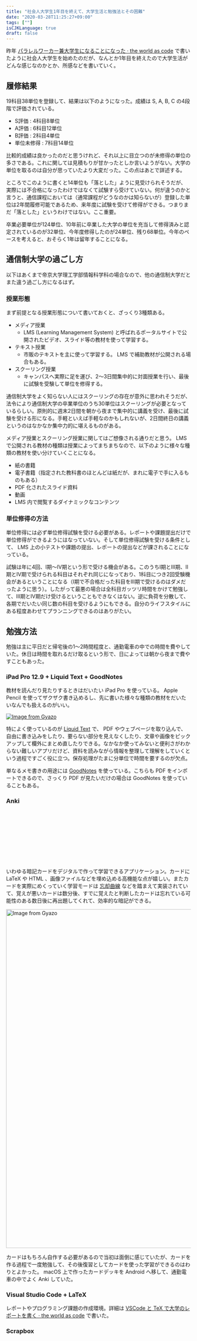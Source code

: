 ```yaml
---
title: "社会人大学生1年目を終えて、大学生活と勉強法とその困難"
date: "2020-03-28T11:25:27+09:00"
tags: [""]
isCJKLanguage: true
draft: false
---
```


昨年 [パラレルワーカー兼大学生になることになった · the world as code](https://chroju.github.io/blog/2019/06/14/become_parallel_worker_and_university_student/) で書いたように社会人大学生を始めたのだが、なんとか1年目を終えたので大学生活がどんな感じなのかとか、所感などを書いていく。

## 履修結果

19科目38単位を登録して、結果は以下のようになった。成績は S, A, B, C の4段階で評価されている。

* S評価 : 4科目8単位
* A評価 : 6科目12単位
* B評価 : 2科目4単位
* 単位未修得 : 7科目14単位

比較的成績は良かったのだと思うけれど、それ以上に目立つのが未修得の単位の多さである。これに関しては見積もりが甘かったとしか言いようがない。大学の単位を取るのは自分が思っていたより大変だった。この点はあとで詳述する。

ところでこのように書くと14単位も「落とした」ように見受けられそうだが、実際には不合格になったわけではなくて試験すら受けていない。何が違うのかと言うと、通信課程においては（通常課程がどうなのかは知らないが）登録した単位は2年間履修可能であるため、来年度に試験を受けて修得ができる。つまりまだ「落とした」というわけではない。ここ重要。

卒業必要単位が124単位、10年前に卒業した大学の単位を充当して修得済みと認定されているのが32単位、今年度修得したのが24単位、残り68単位。今年のペースを考えると、おそらく1年は留年することになる。

## 通信制大学の過ごし方

以下はあくまで帝京大学理工学部情報科学科の場合なので、他の通信制大学だとまた違う過ごし方になるはず。

### 授業形態

まず前提となる授業形態について書いておくと、ざっくり3種類ある。

* メディア授業
    * LMS (Learning Management System) と呼ばれるポータルサイトで公開されたビデオ、スライド等の教材を使って学習する。
* テキスト授業
    * 市販のテキストを主に使って学習する。 LMS で補助教材が公開される場合もある。
* スクーリング授業
    * キャンパスへ実際に足を運び、2〜3日間集中的に対面授業を行い、最後に試験を受験して単位を修得する。

通信制大学をよく知らない人にはスクーリングの存在が意外に思われそうだが、法令により通信制大学の卒業単位のうち30単位はスクーリングが必要となっているらしい。原則的に週末2日間を朝から夜まで集中的に講義を受け、最後に試験を受ける形になる。手軽といえば手軽なのかもしれないが、2日間終日の講義というのはなかなか集中力的に堪えるものがある。

メディア授業とスクーリング授業に関してはご想像される通りだと思う。 LMS で公開される教材の種類は授業によってまちまちなので、以下のように様々な種類の教材を使い分けていくことになる。

* 紙の書籍
* 電子書籍（指定された教科書のほとんどは紙だが、まれに電子で手に入るものもある）
* PDF 化されたスライド資料
* 動画
* LMS 内で閲覧するダイナミックなコンテンツ

### 単位修得の方法

単位修得には必ず単位修得試験を受ける必要がある。レポートや課題提出だけで単位修得ができるようにはなっていない。そして単位修得試験を受ける条件として、 LMS 上の小テストや課題の提出、レポートの提出などが課されることになっている。

試験は年に4回、I期〜IV期という形で受ける機会がある。このうちI期とIII期、II期とIV期で受けられる科目はそれぞれ同じになっており、1科目につき2回受験機会があるということになる（I期で不合格だった科目をIII期で受けるのはダメだったように思う）。したがって最悪の場合は全科目ガッツリ時間をかけて勉強して、III期とIV期だけ受けるということもできなくはない。逆に負荷を分散して、各期でだいたい同じ数の科目を受けるようにもできる。自分のライフスタイルにある程度あわせてプランニングできるのはありがたい。

## 勉強方法

勉強は主に平日だと帰宅後の1〜2時間程度と、通勤電車の中での時間を費やしていた。休日は時間を取れるだけ取るという形で、日によっては朝から夜まで費やすこともあった。

### iPad Pro 12.9 + Liquid Text + GoodNotes

教材を読んだり見たりするときはだいたい iPad Pro を使っている。 Apple Pencil を使ってザクザク書き込めるし、先に書いた様々な種類の教材をだいたいなんでも扱えるのがいい。

<a href="https://gyazo.com/295d808c197d43fc123cc14b9fa6ab7d"><img src="https://i.gyazo.com/295d808c197d43fc123cc14b9fa6ab7d.jpg" alt="Image from Gyazo"/></a>

特によく使っているのが [Liquid Text](https://apps.apple.com/jp/app/liquidtext/id922765270) で、 PDF やウェブページを取り込んで、自由に書き込みをしたり、要らない部分を見えなくしたり、文章や画像をピックアップして欄外にまとめ直したりできる。なかなか使ってみないと便利さがわからない難しいアプリだけど、資料を読みながら情報を整理して理解をしていくという過程ですごく役に立つ。保存処理がたまに分単位で時間を要するのが欠点。

単なるメモ書きの用途には [GoodNotes](https://apps.apple.com/jp/app/goodnotes-5/id1444383602) を使っている。こちらも PDF をインポートできるので、さっくり PDF が見たいだけの場合は GoodNotes を使っていることもある。

### Anki

<div class="iframely-embed"><div class="iframely-responsive" style="height: 140px; padding-bottom: 0;"><a href="https://github.com/ankitects/anki" data-iframely-url="//cdn.iframe.ly/rZsBgkg"></a></div></div><script async src="//cdn.iframe.ly/embed.js" charset="utf-8"></script>

いわゆる暗記カードをデジタルで作って学習できるアプリケーション。カードに LaTeX や HTML 、画像ファイルなどを埋め込める高機能な点が嬉しい。またカードを実際にめくっていく学習モードは [忘却曲線](https://ja.wikipedia.org/wiki/%E5%BF%98%E5%8D%B4%E6%9B%B2%E7%B7%9A) などを踏まえて実装されていて、覚えが悪いカードは数分後、すでに覚えたと判断したカードは忘れている可能性のある数日後に再出題してくれて、効率的な暗記ができる。

<a href="https://gyazo.com/ac1f2c7f8eeb41b5174253faef6b3a1a"><img src="https://i.gyazo.com/ac1f2c7f8eeb41b5174253faef6b3a1a.png" alt="Image from Gyazo" width="923"/></a>

カードはもちろん自作する必要があるので当初は面倒に感じていたが、カードを作る過程で一度勉強して、その後復習としてカードを使った学習ができるのはわりとよかった。 macOS 上で作ったカードデッキを Android へ移して、通勤電車の中でよく Anki していた。

### Visual Studio Code + LaTeX

レポートやプログラミング課題の作成環境。詳細は [VSCode と TeX で大学のレポートを書く · the world as code](https://chroju.github.io/blog/2019/06/24/write_repot_with_vscode_tex/) で書いた。

### Scrapbox

<div class="iframely-embed"><div class="iframely-responsive" style="padding-bottom: 52.5%; padding-top: 120px;"><a href="https://scrapbox.io/" data-iframely-url="//cdn.iframe.ly/dMf89rG"></a></div></div><script async src="//cdn.iframe.ly/embed.js" charset="utf-8"></script>

説明が難しいが、すごく簡単に使える Wiki のようなもの。最終的に授業全体で得た知識をまとめておくのに使っている。

### 東京都立中央図書館

勉強は家でする場合も多いが、特にレポートを書く際に参考資料を漁りたいときは東京都立中央図書館を使っている。

蔵書と閲覧席が極めて多いというのが大きい。特にコンピュータ書が豊富に置かれた図書館というのは知る限りほとんど存在しないので重宝している。本来であれば大学図書館が使えればいいのだが、帝京大学理工学部のキャンパスは宇都宮で、自宅から100km以上離れているため日常利用は難しい。

## 1年目の所感

### 単位修得の難しさ

冒頭に「修得できなかった単位数」の話を書いたとおり、単位修得は想定していた以上に難しいものがあった。

大学の単位1単位あたり、学習時間の目安は45時間である。ざっくり卒業に120単位必要なので、年間30単位とすると1350時間。これを1日あたりで割るとだいたい4時間になる。働いている人が確保する時間としてはなかなか厳しいものがある。

おまけにプライベートの学習時間全部を大学に当てられるわけでもない。最新の技術も追いたいし、仕事で未知の技術に触れる機会があったら、どうしてもそちらのキャッチアップが優先になる。仮に試験前の時期であったとしても、仕事より優先するのは難しい。

また暗記力の衰えも感じる。仕事のために新しい技術をインプットする場合、ざっくりとした全体感や概念に関する目録を頭の中に作るようなイメージがあって、細かいことは本やドキュメントを見ればいいので覚えないことが多い。これが結構試験を受ける上でネックになっている。対策としては先の Anki を使ったりして、意識的に暗記をしていくしかない。

### 授業間の関連性

シラバスなどを見ればわかることではあるが、授業間には関連性がある。ある授業を受けるにあたり、別の授業の履修が前提となっていることがあり、時にそれは暗黙的なこともある。今年度の場合で言えば微分積分2が難しくてなかなか進められなかったのだが、他の授業で微分積分が必要になる場合が少なくなく、「微分積分が出来ていない」ことを理由として修得できない科目が複数出てきてしまった。これも修得単位が少なくなった理由の1つになっている。

### 孤独感

スクーリングを除けば1人で授業は進める必要があるので、孤独感は強い。寂しいなどという話ではなく、教員や同級生への質問ができないので、わからないことを打破するのが難しい場合がある。

もちろんチャネルがないわけではない。教員とは LMS のメッセージ機能でやり取りができるが、しかしオフィスアワーがあるわけではないので、じっくり質問するようなことはできない。同級生とのやり取りには、大学から提供されている Office 365 内の Teams が使えるのだが、だいぶ過疎気味で積極的な連絡は取りづらい状況にある。

### 教材と環境構築

これは極一部の授業の話ではあるのだが、1〜2科目ほど Java Applet を題材とした授業があった。既知の通り Applet は Java 11 で廃止済みであり、使うには古い Java をあえてインストールして環境構築する必要がある。そこにどうにも躊躇いが生じ、今年はこれらの授業を断念した。

聞くところによれば Processing への移行が段階的に進んでいるらしく、一時的な問題だとは捉えている。とはいえ、一部このような古い教材が使われていることへの懸念は覚えた。

----

だいぶネガティブなことも書いてしまったが、1年を通じて「如何に学習を進めるべきか」という指針は立てられたように思う。別に急いで卒業したいわけでもないので、きちんと身につくような学習を2年目も続けていきたい。
